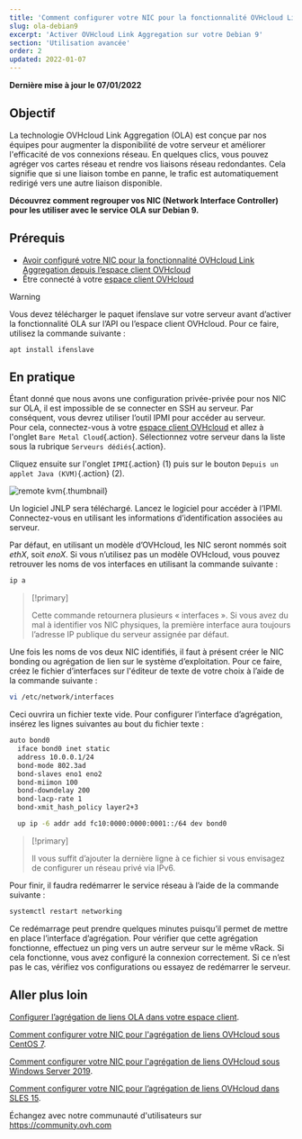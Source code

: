 ```yaml
---
title: 'Comment configurer votre NIC pour la fonctionnalité OVHcloud Link Aggregation sur Debian 9'
slug: ola-debian9
excerpt: 'Activer OVHcloud Link Aggregation sur votre Debian 9'
section: 'Utilisation avancée'
order: 2
updated: 2022-01-07
---
```


**Dernière mise à jour le 07/01/2022**

## Objectif

La technologie OVHcloud Link Aggregation (OLA) est conçue par nos équipes pour augmenter la disponibilité de votre serveur et améliorer l'efficacité de vos connexions réseau. En quelques clics, vous pouvez agréger vos cartes réseau et rendre vos liaisons réseau redondantes. Cela signifie que si une liaison tombe en panne, le trafic est automatiquement redirigé vers une autre liaison disponible.

**Découvrez comment regrouper vos NIC (Network Interface Controller) pour les utiliser avec le service OLA sur Debian 9.**  

## Prérequis

- [Avoir configuré votre NIC pour la fonctionnalité OVHcloud Link Aggregation depuis l’espace client OVHcloud](../ola-manager)
- Être connecté à votre [espace client OVHcloud](https://www.ovh.com/auth/?action=gotomanager&from=https://www.ovh.com/fr/&ovhSubsidiary=fr)

> [!warning]
>
> Vous devez télécharger le paquet ifenslave sur votre serveur avant d’activer la fonctionnalité OLA sur l’API ou l’espace client OVHcloud. Pour ce faire, utilisez la commande suivante :
>
> ```
> apt install ifenslave
> ```
>

## En pratique

Étant donné que nous avons une configuration privée-privée pour nos NIC sur OLA, il est impossible de se connecter en SSH au serveur. Par conséquent, vous devrez utiliser l’outil IPMI pour accéder au serveur.
<br>Pour cela, connectez-vous à votre [espace client OVHcloud](https://www.ovh.com/auth/?action=gotomanager&from=https://www.ovh.com/fr/&ovhSubsidiary=fr) et allez à l'onglet `Bare Metal Cloud`{.action}. Sélectionnez votre serveur dans la liste sous la rubrique `Serveurs dédiés`{.action}.

Cliquez ensuite sur l'onglet `IPMI`{.action} (1) puis sur le bouton `Depuis un applet Java (KVM)`{.action} (2).

![remote kvm](images/remote_kvm2022.png){.thumbnail}

Un logiciel JNLP sera téléchargé. Lancez le logiciel pour accéder à l’IPMI. Connectez-vous en utilisant les informations d’identification associées au serveur.

Par défaut, en utilisant un modèle d’OVHcloud, les NIC seront nommés soit *ethX*, soit *enoX*. Si vous n’utilisez pas un modèle OVHcloud, vous pouvez retrouver les noms de vos interfaces en utilisant la commande suivante :

```bash
ip a
```

> [!primary]
>
> Cette commande retournera plusieurs « interfaces ». Si vous avez du mal à identifier vos NIC physiques, la première interface aura toujours l’adresse IP publique du serveur assignée par défaut.
>

Une fois les noms de vos deux NIC identifiés, il faut à présent créer le NIC bonding ou agrégation de lien sur le système d’exploitation. Pour ce faire, créez le fichier d’interfaces sur l'éditeur de texte de votre choix à l’aide de la commande suivante :

```bash
vi /etc/network/interfaces
```

Ceci ouvrira un fichier texte vide. Pour configurer l’interface d’agrégation, insérez les lignes suivantes au bout du fichier texte :

```bash
auto bond0
  iface bond0 inet static
  address 10.0.0.1/24
  bond-mode 802.3ad
  bond-slaves eno1 eno2
  bond-miimon 100
  bond-downdelay 200
  bond-lacp-rate 1
  bond-xmit_hash_policy layer2+3

  up ip -6 addr add fc10:0000:0000:0001::/64 dev bond0
```

> [!primary]
>
> Il vous suffit d’ajouter la dernière ligne à ce fichier si vous envisagez de configurer un réseau privé via IPv6.
>

Pour finir, il faudra redémarrer le service réseau à l’aide de la commande suivante :

```bash
systemctl restart networking
```

Ce redémarrage peut prendre quelques minutes puisqu’il permet de mettre en place l’interface d’agrégation. Pour vérifier que cette agrégation fonctionne, effectuez un ping vers un autre serveur sur le même vRack. Si cela fonctionne, vous avez configuré la connexion correctement. Si ce n’est pas le cas, vérifiez vos configurations ou essayez de redémarrer le serveur.

## Aller plus loin

[Configurer l’agrégation de liens OLA dans votre espace client](../ola-manager/).

[Comment configurer votre NIC pour l'agrégation de liens OVHcloud sous CentOS 7](../ola-centos7/).

[Comment configurer votre NIC pour l'agrégation de liens OVHcloud sous Windows Server 2019](../ola-w2k19/).

[Comment configurer votre NIC pour l’agrégation de liens OVHcloud dans SLES 15](https://docs.ovh.com/fr/dedicated/ola-sles15/).

Échangez avec notre communauté d'utilisateurs sur <https://community.ovh.com>
